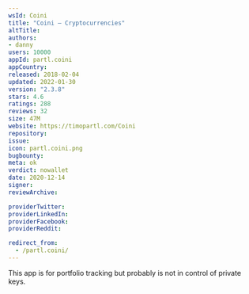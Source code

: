 ```yaml
---
wsId: Coini
title: "Coini — Cryptocurrencies"
altTitle: 
authors:
- danny
users: 10000
appId: partl.coini
appCountry: 
released: 2018-02-04
updated: 2022-01-30
version: "2.3.8"
stars: 4.6
ratings: 288
reviews: 32
size: 47M
website: https://timopartl.com/Coini
repository: 
issue: 
icon: partl.coini.png
bugbounty: 
meta: ok
verdict: nowallet
date: 2020-12-14
signer: 
reviewArchive:

providerTwitter: 
providerLinkedIn: 
providerFacebook: 
providerReddit: 

redirect_from:
  - /partl.coini/
---
```


This app is for portfolio tracking but probably is not in control of private keys.
